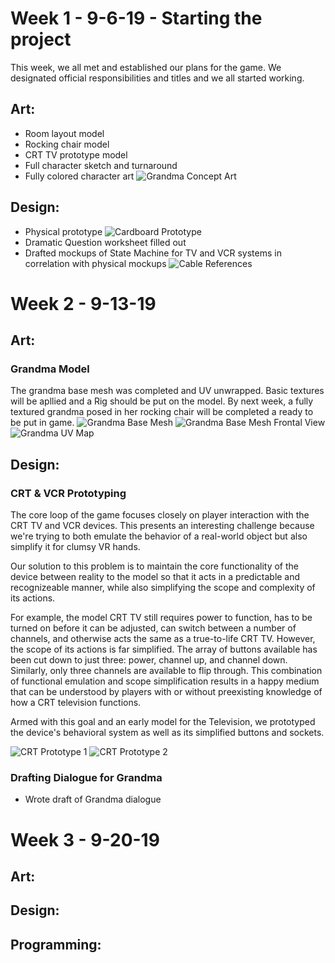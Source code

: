 # **Week 1 - 9-6-19 - Starting the project**
This week, we all met and established our plans for the game. We designated official responsibilities and titles and we all started working.

## **Art:**
* Room layout model
* Rocking chair model
* CRT TV prototype model
* Full character sketch and turnaround
* Fully colored character art
![Grandma Concept Art](https://github.com/parkerhams/grandma-game/blob/master/Documentation/images/physicalPrototype0.jpg)
## **Design:**
* Physical prototype
![Cardboard Prototype](https://github.com/parkerhams/grandma-game/blob/master/Documentation/images/physicalPrototype1.jpg)
* Dramatic Question worksheet filled out
* Drafted mockups of State Machine for TV and VCR systems in correlation with physical mockups
![Cable References](https://github.com/parkerhams/grandma-game/blob/master/Documentation/images/physicalPrototype2.jpg) 

# **Week 2 - 9-13-19**

## **Art:**
### Grandma Model
  The grandma base mesh was completed and UV unwrapped. Basic textures will be apllied and a Rig should be put on the model. By next week, a fully textured grandma posed in her rocking chair will be completed a ready to be put in game.
![Grandma Base Mesh](https://github.com/parkerhams/grandma-game/blob/master/Documentation/images/GrandmaBaseMesh.JPG)
![Grandma Base Mesh Frontal View](https://github.com/parkerhams/grandma-game/blob/master/Documentation/images/GrandmaBaseMeshFront.JPG)
![Grandma UV Map](https://github.com/parkerhams/grandma-game/blob/master/Documentation/images/GrandmaUV.png)

## **Design:**
### CRT & VCR Prototyping
The core loop of the game focuses closely on player interaction with the CRT TV and VCR devices. This presents an interesting challenge because we're trying to both emulate the behavior of a real-world object but also simplify it for clumsy VR hands.

Our solution to this problem is to maintain the core functionality of the device between reality to the model so that it acts in a predictable and recognizeable manner, while also simplifying the scope and complexity of its actions. 

For example, the model CRT TV still requires power to function, has to be turned on before it can be adjusted, can switch between a number of channels, and otherwise acts the same as a true-to-life CRT TV. However, the scope of its actions is far simplified. The array of buttons available has been cut down to just three: power, channel up, and channel down. Similarly, only three channels are available to flip through. This combination of functional emulation and scope simplification results in a happy medium that can be understood by players with or without preexisting knowledge of how a CRT television functions.

Armed with this goal and an early model for the Television, we prototyped the device's behavioral system as well as its simplified buttons and sockets.

![CRT Prototype 1](https://github.com/parkerhams/grandma-game/blob/master/Documentation/images/CRT%20Prototype%201.JPG)
![CRT Prototype 2](https://github.com/parkerhams/grandma-game/blob/master/Documentation/images/CRT%20Prototype%202.JPG)

### Drafting Dialogue for Grandma
* Wrote draft of Grandma dialogue


# **Week 3 - 9-20-19**

## **Art:**

## **Design:**

## **Programming:**
